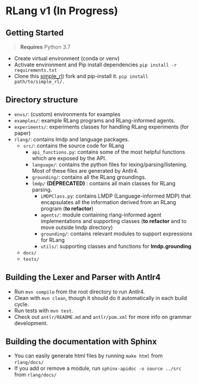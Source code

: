 # RLang v1 (In Progress)

## Getting Started

> **Requires** Python 3.7
- Create virtual environment (conda or venv)
- Activate environment and Pip install dependencies 
    ```pip install -r requirements.txt```
- Clone this [simple_rl](https://github.com/rafarodsa/simple_rl)) fork and pip-install it.
    ```pip install path/to/simple_rl/.```

## Directory structure

- `envs/`: (custom) environments for examples
- `examples/`: example RLang programs and RLang-informed agents. 
- `experiments/`: experiments classes for handling RLang experiments (for paper)
- `rlang/`: contains lmdp and language packages.
  - `src/`: contains the source code for RLang
    - `api_functions.py`: contains some of the most helpful functions which are exposed by the API.
    - `language/`: contains the python files for lexing/parsing/listening. Most of these files are generated by Antlr4.
    - `grounding/`: contains all the RLang groundings.
    - `lmdp/` **(DEPRECATED)** : contains all main classes for RLang parsing.
      - `LMDPClass.py`: contains LMDP (Language-informed MDP) that encapsulates all the information derived from an RLang program (**to refactor**)
      - `agents/`: module containing rlang-informed agent implementations and supporting classes (**to refactor** and to move outside lmdp directory)
      - `grounding/`: contains relevant modules to support expressions for RLang
      - `utils/`: supporting classes and functions for __lmdp.grounding__
  - `docs/`
  - `tests/`
    
    
## Building the Lexer and Parser with Antlr4

- Run `mvn compile` from the root directory to run Antlr4.
- Clean with `mvn clean`, though it should do it automatically in each build cycle.
- Run tests with `mvn test`.
- Check out `antlr/README.md` and `antlr/pom.xml` for more info on grammar development.

## Building the documentation with Sphinx

- You can easily generate html files by running `make html` from `rlang/docs/`
- If you add or remove a module, run `sphinx-apidoc -o source ../src` from `rlang/docs/`
